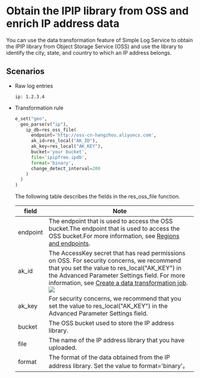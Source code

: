 # Obtain the IPIP library from OSS and enrich IP address data

You can use the data transformation feature of Simple Log Service to obtain the IPIP library from Object Storage Service (OSS) and use the library to identify the city, state, and country to which an IP address belongs.

## Scenarios

- Raw log entries

  ```
  ip: 1.2.3.4
  ```

- Transformation rule

  ```python
  e_set("geo",
    geo_parse(v("ip"),
      ip_db=res_oss_file(
        endpoint='http://oss-cn-hangzhou.aliyuncs.com',
        ak_id=res_local("AK_ID"),
        ak_key=res_local("AK_KEY"),
        bucket='your bucket',
        file='ipipfree.ipdb',
        format='binary',
        change_detect_interval=200
      )
    )
  )
  ```

  The following table describes the fields in the res_oss_file function.

  | field    | Note                                                                                                                                                                                                                                                                                                                                                                                                                  |
  | -------- | --------------------------------------------------------------------------------------------------------------------------------------------------------------------------------------------------------------------------------------------------------------------------------------------------------------------------------------------------------------------------------------------------------------------- |
  | endpoint | The endpoint that is used to access the OSS bucket.The endpoint that is used to access the OSS bucket.For more information, see [Regions and endpoints](https://www.alibabacloud.com/help/en/doc-detail/31837.htm?spm=a2c4g.11186623.2.11.65432740sPRgUI#concept-zt4-cvy-5db).                                                                                                                                        |
  | ak_id    | The AccessKey secret that has read permissions on OSS. For security concerns, we recommend that you set the value to res_local("AK_KEY") in the Advanced Parameter Settings field. For more information, see [Create a data transformation job](https://www.alibabacloud.com/help/en/doc-detail/125615.htm?spm=a2c4g.11186623.2.12.65432740sPRgUI#task-1181217).![](/img/dataprocessdemo/IP地址相关/高级参数配置.png) |
  | ak_key   | For security concerns, we recommend that you set the value to res_local("AK_KEY") in the Advanced Parameter Settings field.                                                                                                                                                                                                                                                                                           |
  | bucket   | The OSS bucket used to store the IP address library.                                                                                                                                                                                                                                                                                                                                                                  |
  | file     | The name of the IP address library that you have uploaded.                                                                                                                                                                                                                                                                                                                                                            |
  | format   | The format of the data obtained from the IP address library. Set the value to format='binary'。                                                                                                                                                                                                                                                                                                                       |

